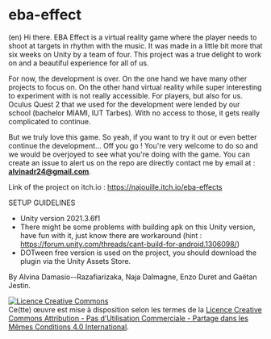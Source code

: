 # eba-effect
(en)
Hi there. EBA Effect is a virtual reality game where the player needs to shoot at targets in rhythm with the music. It was made in a little bit more that six weeks on Unity by a team of four. This project was a true delight to work on and a beautiful experience for all of us.

For now, the development is over. On the one hand we have many other projects to focus on. On the other hand virtual reality while super interesting to experiment with is not really accessible. For players, but also for us. Oculus Quest 2 that we used for the development were lended by our school (bachelor MIAMI, IUT Tarbes). With no access to those, it gets really complicated to continue.

But we truly love this game. So yeah, if you want to try it out or even better continue the development... Off you go ! You're very welcome to do so and we would be overjoyed to see what you're doing with the game. You can create an issue to alert us on the repo are directly contact me by email at : **alvinadr24@gmail.com**.

Link of the project on itch.io : 
https://najouille.itch.io/eba-effects


SETUP GUIDELINES
- Unity version 2021.3.6f1
- There might be some problems with building apk on this Unity version, have fun with it, just know there are workaround (hint : https://forum.unity.com/threads/cant-build-for-android.1306098/)
- DOTween free version is used on the project, you should download the plugin via the Unity Assets Store.

By Alvina Damasio--Razafiarizaka, Naja Dalmagne, Enzo Duret and Gaëtan Jestin.

<a rel="license" href="http://creativecommons.org/licenses/by-nc-sa/4.0/"><img alt="Licence Creative Commons" style="border-width:0" src="https://i.creativecommons.org/l/by-nc-sa/4.0/88x31.png" /></a><br />Ce(tte) œuvre est mise à disposition selon les termes de la <a rel="license" href="http://creativecommons.org/licenses/by-nc-sa/4.0/">Licence Creative Commons Attribution - Pas d’Utilisation Commerciale - Partage dans les Mêmes Conditions 4.0 International</a>.
